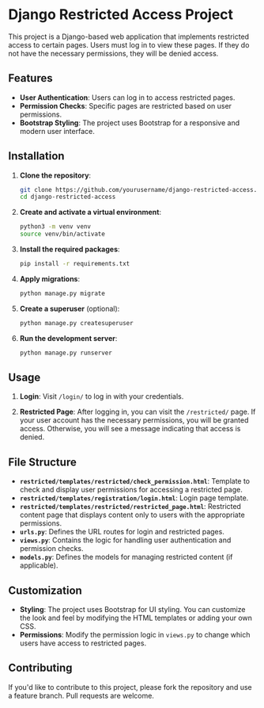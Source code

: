 # Django Restricted Access Project

This project is a Django-based web application that implements restricted access to certain pages. Users must log in to view these pages. If they do not have the necessary permissions, they will be denied access.

## Features

- **User Authentication**: Users can log in to access restricted pages.
- **Permission Checks**: Specific pages are restricted based on user permissions.
- **Bootstrap Styling**: The project uses Bootstrap for a responsive and modern user interface.

## Installation

1. **Clone the repository**:
    ```bash
    git clone https://github.com/yourusername/django-restricted-access.git
    cd django-restricted-access
    ```

2. **Create and activate a virtual environment**:
    ```bash
    python3 -m venv venv
    source venv/bin/activate
    ```

3. **Install the required packages**:
    ```bash
    pip install -r requirements.txt
    ```

4. **Apply migrations**:
    ```bash
    python manage.py migrate
    ```

5. **Create a superuser** (optional):
    ```bash
    python manage.py createsuperuser
    ```

6. **Run the development server**:
    ```bash
    python manage.py runserver
    ```

## Usage

1. **Login**: Visit `/login/` to log in with your credentials.
   
2. **Restricted Page**: After logging in, you can visit the `/restricted/` page. If your user account has the necessary permissions, you will be granted access. Otherwise, you will see a message indicating that access is denied.

## File Structure

- **`restricted/templates/restricted/check_permission.html`**: Template to check and display user permissions for accessing a restricted page.
- **`restricted/templates/registration/login.html`**: Login page template.
- **`restricted/templates/restricted/restricted_page.html`**: Restricted content page that displays content only to users with the appropriate permissions.
- **`urls.py`**: Defines the URL routes for login and restricted pages.
- **`views.py`**: Contains the logic for handling user authentication and permission checks.
- **`models.py`**: Defines the models for managing restricted content (if applicable).

## Customization

- **Styling**: The project uses Bootstrap for UI styling. You can customize the look and feel by modifying the HTML templates or adding your own CSS.
- **Permissions**: Modify the permission logic in `views.py` to change which users have access to restricted pages.

## Contributing

If you'd like to contribute to this project, please fork the repository and use a feature branch. Pull requests are welcome.

